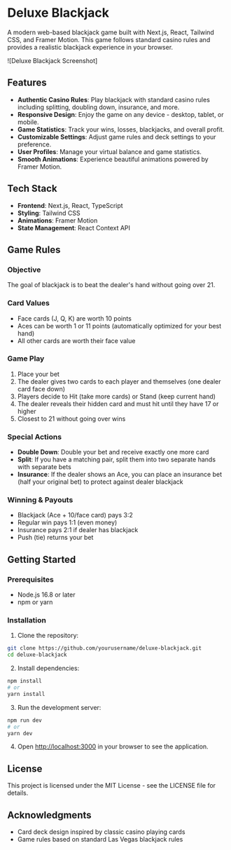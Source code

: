 # Deluxe Blackjack

A modern web-based blackjack game built with Next.js, React, Tailwind CSS, and Framer Motion. This game follows standard casino rules and provides a realistic blackjack experience in your browser.

![Deluxe Blackjack Screenshot]

## Features

- **Authentic Casino Rules**: Play blackjack with standard casino rules including splitting, doubling down, insurance, and more.
- **Responsive Design**: Enjoy the game on any device - desktop, tablet, or mobile.
- **Game Statistics**: Track your wins, losses, blackjacks, and overall profit.
- **Customizable Settings**: Adjust game rules and deck settings to your preference.
- **User Profiles**: Manage your virtual balance and game statistics.
- **Smooth Animations**: Experience beautiful animations powered by Framer Motion.

## Tech Stack

- **Frontend**: Next.js, React, TypeScript
- **Styling**: Tailwind CSS
- **Animations**: Framer Motion
- **State Management**: React Context API

## Game Rules

### Objective
The goal of blackjack is to beat the dealer's hand without going over 21.

### Card Values
- Face cards (J, Q, K) are worth 10 points
- Aces can be worth 1 or 11 points (automatically optimized for your best hand)
- All other cards are worth their face value

### Game Play
1. Place your bet
2. The dealer gives two cards to each player and themselves (one dealer card face down)
3. Players decide to Hit (take more cards) or Stand (keep current hand)
4. The dealer reveals their hidden card and must hit until they have 17 or higher
5. Closest to 21 without going over wins

### Special Actions
- **Double Down**: Double your bet and receive exactly one more card
- **Split**: If you have a matching pair, split them into two separate hands with separate bets
- **Insurance**: If the dealer shows an Ace, you can place an insurance bet (half your original bet) to protect against dealer blackjack

### Winning & Payouts
- Blackjack (Ace + 10/face card) pays 3:2
- Regular win pays 1:1 (even money)
- Insurance pays 2:1 if dealer has blackjack
- Push (tie) returns your bet

## Getting Started

### Prerequisites
- Node.js 16.8 or later
- npm or yarn

### Installation

1. Clone the repository:
```bash
git clone https://github.com/yourusername/deluxe-blackjack.git
cd deluxe-blackjack
```

2. Install dependencies:
```bash
npm install
# or
yarn install
```

3. Run the development server:
```bash
npm run dev
# or
yarn dev
```

4. Open [http://localhost:3000](http://localhost:3000) in your browser to see the application.

## License

This project is licensed under the MIT License - see the LICENSE file for details.

## Acknowledgments

- Card deck design inspired by classic casino playing cards
- Game rules based on standard Las Vegas blackjack rules

